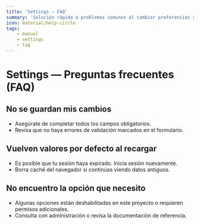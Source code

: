 ```yaml
---
title: 'Settings — FAQ'
summary: 'Solución rápida a problemas comunes al cambiar preferencias y parámetros.'
icon: material/help-circle
tags:
    - manual
    - settings
    - faq
---
```


# Settings — Preguntas frecuentes (FAQ)

## No se guardan mis cambios

- Asegúrate de completar todos los campos obligatorios.
- Revisa que no haya errores de validación marcados en el formulario.

## Vuelven valores por defecto al recargar

- Es posible que tu sesión haya expirado. Inicia sesión nuevamente.
- Borra caché del navegador si continúas viendo datos antiguos.

## No encuentro la opción que necesito

- Algunas opciones están deshabilitadas en este proyecto o requieren permisos adicionales.
- Consulta con administración o revisa la documentación de referencia.
